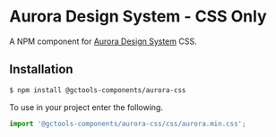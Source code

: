 # Aurora Design System - CSS Only

A NPM component for [Aurora Design System](https://design.gccollab.ca/) CSS.

## Installation

```bash
$ npm install @gctools-components/aurora-css
```

To use in your project enter the following.

```js
import '@gctools-components/aurora-css/css/aurora.min.css';
```
